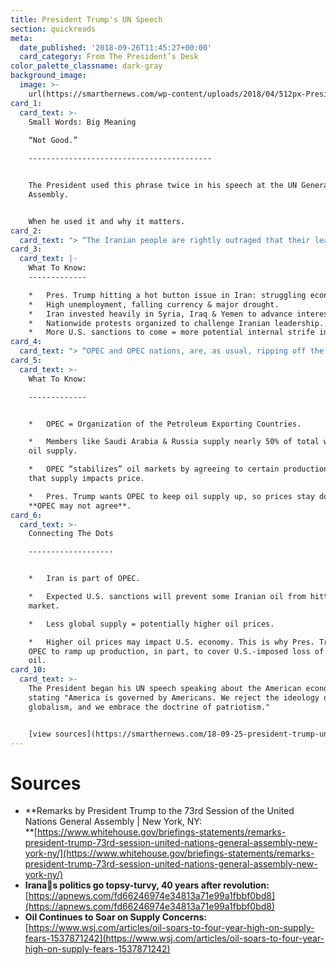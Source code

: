 ```yaml
---
title: President Trump's UN Speech
section: quickreads
meta:
  date_published: '2018-09-26T11:45:27+00:00'
  card_category: From The President’s Desk
color_palette_classname: dark-gray
background_image:
  image: >-
    url(https://smarthernews.com/wp-content/uploads/2018/04/512px-President_Trump_gives_remarks_at_the_National_Rifle_Association_Leadership_Forum.png)
card_1:
  card_text: >-
    Small Words: Big Meaning  
      
    “Not Good.”

    -----------------------------------------


    The President used this phrase twice in his speech at the UN General
    Assembly.


    When he used it and why it matters.
card_2:
  card_text: "> “The Iranian people are rightly outraged that their leaders have embezzled billions of dollars from Irana\x19s treasury, seized valuable portions of the economy, and looted the peoplea\x19s religious endowments, all to line their own pockets and send their proxies to wage war. **Not good**.”\n> \n> Pres. Trump, United Nations General Assembly, Sept 25, 2018"
card_3:
  card_text: |-
    What To Know:
    -------------

    *   Pres. Trump hitting a hot button issue in Iran: struggling economy.
    *   High unemployment, falling currency & major drought.
    *   Iran invested heavily in Syria, Iraq & Yemen to advance interests.
    *   Nationwide protests organized to challenge Iranian leadership.
    *   More U.S. sanctions to come = more potential internal strife in Iran.
card_4:
  card_text: "> “OPEC and OPEC nations, are, as usual, ripping off the rest of the world, and I dona\x19t like it. Nobody should like it. We defend many of these nations for nothing, and then they take advantage of us by giving us high oil prices. **Not good.**“\n> \n> Pres. Trump referred to America as the \"largest energy producer anywhere on the face of the Earth\" - a fact that U.S. oil production now outpaces all other nations."
card_5:
  card_text: >-
    What To Know:

    -------------


    *   OPEC = Organization of the Petroleum Exporting Countries.

    *   Members like Saudi Arabia & Russia supply nearly 50% of total world’s
    oil supply.

    *   OPEC “stabilizes” oil markets by agreeing to certain production output;
    that supply impacts price.

    *   Pres. Trump wants OPEC to keep oil supply up, so prices stay down.
    **OPEC may not agree**.
card_6:
  card_text: >-
    Connecting The Dots

    -------------------


    *   Iran is part of OPEC.

    *   Expected U.S. sanctions will prevent some Iranian oil from hitting the
    market.

    *   Less global supply = potentially higher oil prices.

    *   Higher oil prices may impact U.S. economy. This is why Pres. Trump wants
    OPEC to ramp up production, in part, to cover U.S.-imposed loss of Iranian
    oil.
card_10:
  card_text: >-
    The President began his UN speech speaking about the American economy,
    stating "America is governed by Americans. We reject the ideology of
    globalism, and we embrace the doctrine of patriotism."


    [view sources](https://smarthernews.com/18-09-25-president-trump-un-speech/)
---
```

Sources
=======

*   **Remarks by President Trump to the 73rd Session of the United Nations General Assembly | New York, NY:  
    **[https://www.whitehouse.gov/briefings-statements/remarks-president-trump-73rd-session-united-nations-general-assembly-new-york-ny/](https://www.whitehouse.gov/briefings-statements/remarks-president-trump-73rd-session-united-nations-general-assembly-new-york-ny/)
*   **Iranas politics go topsy-turvy, 40 years after revolution:**  
    [https://apnews.com/fd66246974e34813a71e99a1fbbf0bd8](https://apnews.com/fd66246974e34813a71e99a1fbbf0bd8)
*   **Oil Continues to Soar on Supply Concerns:**  
    [https://www.wsj.com/articles/oil-soars-to-four-year-high-on-supply-fears-1537871242](https://www.wsj.com/articles/oil-soars-to-four-year-high-on-supply-fears-1537871242)